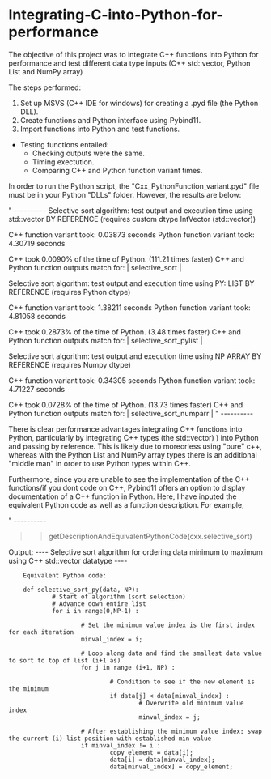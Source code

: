 # Integrating-C-into-Python-for-performance

The objective of this project was to integrate C++ functions into Python for performance and test different data type inputs 
(C++ std::vector, Python List and NumPy array)

The steps performed: 
1. Set up MSVS (C++ IDE for windows) for creating a .pyd file (the Python DLL). 
2. Create functions and Python interface using Pybind11. 
3. Import functions into Python and test functions. 
  - Testing functions entailed:
    - Checking outputs were the same. 
    - Timing exectution.
    - Comparing C++ and Python function variant times. 
    
    
In order to run the Python script, the "Cxx_PythonFunction_variant.pyd" file must be in your Python "DLLs" folder. However, the results are
below: 

" ----------
Selective sort algorithm: test output and execution time using std::vector BY REFERENCE (requires custom dtype IntVector (std::vector<int>))

C++ function variant took:      0.03873 seconds
Python function variant took:   4.30719 seconds

C++ took 0.0090% of the time of Python. (111.21 times faster)
C++ and Python function outputs match for: | selective_sort | 



Selective sort algorithm: test output and execution time using PY::LIST BY REFERENCE (requires Python dtype)

C++ function variant took:      1.38211 seconds
Python function variant took:   4.81058 seconds

C++ took 0.2873% of the time of Python. (3.48 times faster)
C++ and Python function outputs match for: | selective_sort_pylist | 



Selective sort algorithm: test output and execution time using NP ARRAY BY REFERENCE (requires Numpy dtype)

C++ function variant took:      0.34305 seconds
Python function variant took:   4.71227 seconds

C++ took 0.0728% of the time of Python. (13.73 times faster)
C++ and Python function outputs match for: | selective_sort_numparr | 
" ----------


There is clear performance advantages integrating C++ functions into Python, particularly by integrating C++ types (the std::vector<int>)
) into Python and passing by reference. This is likely due to moreorless using "pure" c++, whereas with the Python List and NumPy array types
there is an additional "middle man" in order to use Python types within C++. 

Furthermore, since you are unable to see the implementation of the C++ functions/if you dont code on C++, Pybind11 offers an option
to display documentation of a C++ function in Python. Here, I have inputed the equivalent Python code as well as a function description. 
For example, 

" ----------
>> getDescriptionAndEquivalentPythonCode(cxx.selective_sort)

Output:
        ---- Selective sort algorithm for ordering data minimum to maximum using C++ std::vector<int> datatype ----

        Equivalent Python code: 

        def selective_sort_py(data, NP): 
                # Start of algorithm (sort selection)
                # Advance down entire list 
                for i in range(0,NP-1) :
        
                        # Set the minimum value index is the first index for each iteration 
                        minval_index = i; 
        
                        # Loop along data and find the smallest data value to sort to top of list (i+1 as)
                        for j in range (i+1, NP) :
            
                                # Condition to see if the new element is the minimum 
                                if data[j] < data[minval_index] :
                                        # Overwrite old minimum value index
                                        minval_index = j; 
        
                        # After establishing the minimum value index; swap the current (i) list position with established min value
                        if minval_index != i :
                                copy_element = data[i]; 
                                data[i] = data[minval_index];
                                data[minval_index] = copy_element;
